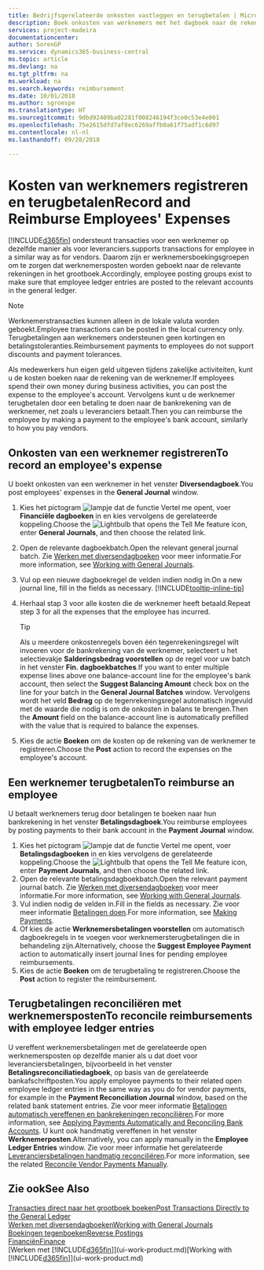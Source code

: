```yaml
---
title: Bedrijfsgerelateerde onkosten vastleggen en terugbetalen | Microsoft Docs
description: Boek onkosten van werknemers met het dagboek naar de rekening van de werknemer en boek later een betaling naar de bankrekening van de werknemer om bedrijfgerelateerde onkosten terug te betalen.
services: project-madeira
documentationcenter: 
author: SorenGP
ms.service: dynamics365-business-central
ms.topic: article
ms.devlang: na
ms.tgt_pltfrm: na
ms.workload: na
ms.search.keywords: reimbursement
ms.date: 10/01/2018
ms.author: sgroespe
ms.translationtype: HT
ms.sourcegitcommit: 9dbd92409ba02281f008246194f3ce0c53e4e001
ms.openlocfilehash: 75e2615dfd7af8ec6269affb0a61f75adf1c6d97
ms.contentlocale: nl-nl
ms.lasthandoff: 09/28/2018

---
```

# <a name="record-and-reimburse-employees-expenses"></a><span data-ttu-id="50929-103">Kosten van werknemers registreren en terugbetalen</span><span class="sxs-lookup"><span data-stu-id="50929-103">Record and Reimburse Employees' Expenses</span></span>
[!INCLUDE[d365fin](includes/d365fin_md.md)] <span data-ttu-id="50929-104">ondersteunt transacties voor een werknemer op dezelfde manier als voor leveranciers.</span><span class="sxs-lookup"><span data-stu-id="50929-104">supports transactions for employee in a similar way as for vendors.</span></span> <span data-ttu-id="50929-105">Daarom zijn er werknemersboekingsgroepen om te zorgen dat werknemersposten worden geboekt naar de relevante rekeningen in het grootboek.</span><span class="sxs-lookup"><span data-stu-id="50929-105">Accordingly, employee posting groups exist to make sure that employee ledger entries are posted to the relevant accounts in the general ledger.</span></span>

> [!NOTE]  
> <span data-ttu-id="50929-106">Werknemerstransacties kunnen alleen in de lokale valuta worden geboekt.</span><span class="sxs-lookup"><span data-stu-id="50929-106">Employee transactions can be posted in the local currency only.</span></span> <span data-ttu-id="50929-107">Terugbetalingen aan werknemers ondersteunen geen kortingen en betalingstoleranties.</span><span class="sxs-lookup"><span data-stu-id="50929-107">Reimbursement payments to employees do not support discounts and payment tolerances.</span></span>

<span data-ttu-id="50929-108">Als medewerkers hun eigen geld uitgeven tijdens zakelijke activiteiten, kunt u de kosten boeken naar de rekening van de werknemer.</span><span class="sxs-lookup"><span data-stu-id="50929-108">If employees spend their own money during business activities, you can post the expense to the employee's account.</span></span> <span data-ttu-id="50929-109">Vervolgens kunt u de werknemer terugbetalen door een betaling te doen naar de bankrekening van de werknemer, net zoals u leveranciers betaalt.</span><span class="sxs-lookup"><span data-stu-id="50929-109">Then you can reimburse the employee by making a payment to the employee's bank account, similarly to how you pay vendors.</span></span>

## <a name="to-record-an-employees-expense"></a><span data-ttu-id="50929-110">Onkosten van een werknemer registreren</span><span class="sxs-lookup"><span data-stu-id="50929-110">To record an employee's expense</span></span>
<span data-ttu-id="50929-111">U boekt onkosten van een werknemer in het venster **Diversendagboek**.</span><span class="sxs-lookup"><span data-stu-id="50929-111">You post employees' expenses in the **General Journal** window.</span></span>
1. <span data-ttu-id="50929-112">Kies het pictogram ![lampje dat de functie Vertel me opent](media/ui-search/search_small.png "Vertel me wat u wilt doen"), voer **Financiële dagboeken** in en kies vervolgens de gerelateerde koppeling.</span><span class="sxs-lookup"><span data-stu-id="50929-112">Choose the ![Lightbulb that opens the Tell Me feature](media/ui-search/search_small.png "Tell me what you want to do") icon, enter **General Journals**, and then choose the related link.</span></span>
2. <span data-ttu-id="50929-113">Open de relevante dagboekbatch.</span><span class="sxs-lookup"><span data-stu-id="50929-113">Open the relevant general journal batch.</span></span> <span data-ttu-id="50929-114">Zie [Werken met diversendagboeken](ui-work-general-journals.md) voor meer informatie.</span><span class="sxs-lookup"><span data-stu-id="50929-114">For more information, see [Working with General Journals](ui-work-general-journals.md).</span></span>
3. <span data-ttu-id="50929-115">Vul op een nieuwe dagboekregel de velden indien nodig in.</span><span class="sxs-lookup"><span data-stu-id="50929-115">On a new journal line, fill in the fields as necessary.</span></span> [!INCLUDE[tooltip-inline-tip](includes/tooltip-inline-tip_md.md)]    
4. <span data-ttu-id="50929-116">Herhaal stap 3 voor alle kosten die de werknemer heeft betaald.</span><span class="sxs-lookup"><span data-stu-id="50929-116">Repeat step 3 for all the expenses that the employee has incurred.</span></span>

    > [!TIP]  
    > <span data-ttu-id="50929-117">Als u meerdere onkostenregels boven één tegenrekeningsregel wilt invoeren voor de bankrekening van de werknemer, selecteert u het selectievakje **Salderingsbedrag voorstellen** op de regel voor uw batch in het venster **Fin. dagboekbatches**.</span><span class="sxs-lookup"><span data-stu-id="50929-117">If you want to enter multiple expense lines above one balance-account line for the employee's bank account, then select the **Suggest Balancing Amount** check box on the line for your batch in the **General Journal Batches** window.</span></span> <span data-ttu-id="50929-118">Vervolgens wordt het veld **Bedrag** op de tegenrekeningsregel automatisch ingevuld met de waarde die nodig is om de onkosten in balans te brengen.</span><span class="sxs-lookup"><span data-stu-id="50929-118">Then the **Amount** field on the balance-account line is automatically prefilled with the value that is required to balance the expenses.</span></span>
5. <span data-ttu-id="50929-119">Kies de actie **Boeken** om de kosten op de rekening van de werknemer te registreren.</span><span class="sxs-lookup"><span data-stu-id="50929-119">Choose the **Post** action to record the expenses on the employee's account.</span></span>

## <a name="to-reimburse-an-employee"></a><span data-ttu-id="50929-120">Een werknemer terugbetalen</span><span class="sxs-lookup"><span data-stu-id="50929-120">To reimburse an employee</span></span>
<span data-ttu-id="50929-121">U betaalt werknemers terug door betalingen te boeken naar hun bankrekening in het venster **Betalingsdagboek**.</span><span class="sxs-lookup"><span data-stu-id="50929-121">You reimburse employees by posting payments to their bank account in the **Payment Journal** window.</span></span>
1. <span data-ttu-id="50929-122">Kies het pictogram ![lampje dat de functie Vertel me opent](media/ui-search/search_small.png "Vertel me wat u wilt doen"), voer **Betalingsdagboeken** in en kies vervolgens de gerelateerde koppeling.</span><span class="sxs-lookup"><span data-stu-id="50929-122">Choose the ![Lightbulb that opens the Tell Me feature](media/ui-search/search_small.png "Tell me what you want to do") icon, enter **Payment Journals**, and then choose the related link.</span></span>
2. <span data-ttu-id="50929-123">Open de relevante betalingsdagboekbatch.</span><span class="sxs-lookup"><span data-stu-id="50929-123">Open the relevant payment journal batch.</span></span> <span data-ttu-id="50929-124">Zie [Werken met diversendagboeken](ui-work-general-journals.md) voor meer informatie.</span><span class="sxs-lookup"><span data-stu-id="50929-124">For more information, see [Working with General Journals](ui-work-general-journals.md).</span></span>
3. <span data-ttu-id="50929-125">Vul indien nodig de velden in.</span><span class="sxs-lookup"><span data-stu-id="50929-125">Fill in the fields as necessary.</span></span> <span data-ttu-id="50929-126">Zie voor meer informatie [Betalingen doen](payables-make-payments.md).</span><span class="sxs-lookup"><span data-stu-id="50929-126">For more information, see [Making Payments](payables-make-payments.md).</span></span>
4. <span data-ttu-id="50929-127">Of kies de actie **Werknemersbetalingen voorstellen** om automatisch dagboekregels in te voegen voor werknemersterugbetalingen die in behandeling zijn.</span><span class="sxs-lookup"><span data-stu-id="50929-127">Alternatively, choose the **Suggest Employee Payment** action to automatically insert journal lines for pending employee reimbursements.</span></span>
5. <span data-ttu-id="50929-128">Kies de actie **Boeken** om de terugbetaling te registreren.</span><span class="sxs-lookup"><span data-stu-id="50929-128">Choose the **Post** action to register the reimbursement.</span></span>  

## <a name="to-reconcile-reimbursements-with-employee-ledger-entries"></a><span data-ttu-id="50929-129">Terugbetalingen reconciliëren met werknemersposten</span><span class="sxs-lookup"><span data-stu-id="50929-129">To reconcile reimbursements with employee ledger entries</span></span>
<span data-ttu-id="50929-130">U vereffent werknemersbetalingen met de gerelateerde open werknemersposten op dezelfde manier als u dat doet voor leveranciersbetalingen, bijvoorbeeld in het venster **Betalingsreconciliatiedagboek**, op basis van de gerelateerde bankafschriftposten.</span><span class="sxs-lookup"><span data-stu-id="50929-130">You apply employee payments to their related open employee ledger entries in the same way as you do for vendor payments, for example in the **Payment Reconciliation Journal** window, based on the related bank statement entries.</span></span> <span data-ttu-id="50929-131">Zie voor meer informatie [Betalingen automatisch vereffenen en bankrekeningen reconciliëren](receivables-apply-payments-auto-reconcile-bank-accounts.md).</span><span class="sxs-lookup"><span data-stu-id="50929-131">For more information, see [Applying Payments Automatically and Reconciling Bank Accounts](receivables-apply-payments-auto-reconcile-bank-accounts.md).</span></span> <span data-ttu-id="50929-132">U kunt ook handmatig vereffenen in het venster **Werknemerposten**.</span><span class="sxs-lookup"><span data-stu-id="50929-132">Alternatively, you can apply manually in the **Employee Ledger Entries** window.</span></span> <span data-ttu-id="50929-133">Zie voor meer informatie het gerelateerde [Leveranciersbetalingen handmatig reconciliëren](payables-how-apply-purchase-transactions-manually.md).</span><span class="sxs-lookup"><span data-stu-id="50929-133">For more information, see the related [Reconcile Vendor Payments Manually](payables-how-apply-purchase-transactions-manually.md).</span></span>  

## <a name="see-also"></a><span data-ttu-id="50929-134">Zie ook</span><span class="sxs-lookup"><span data-stu-id="50929-134">See Also</span></span>
[<span data-ttu-id="50929-135">Transacties direct naar het grootboek boeken</span><span class="sxs-lookup"><span data-stu-id="50929-135">Post Transactions Directly to the General Ledger</span></span>](finance-how-post-transactions-directly.md)  
[<span data-ttu-id="50929-136">Werken met diversendagboeken</span><span class="sxs-lookup"><span data-stu-id="50929-136">Working with General Journals</span></span>](ui-work-general-journals.md)  
[<span data-ttu-id="50929-137">Boekingen tegenboeken</span><span class="sxs-lookup"><span data-stu-id="50929-137">Reverse Postings</span></span>](finance-how-reverse-journal-posting.md)  
[<span data-ttu-id="50929-138">Financiën</span><span class="sxs-lookup"><span data-stu-id="50929-138">Finance</span></span>](finance.md)  
<span data-ttu-id="50929-139">[Werken met [!INCLUDE[d365fin](includes/d365fin_md.md)]](ui-work-product.md)</span><span class="sxs-lookup"><span data-stu-id="50929-139">[Working with [!INCLUDE[d365fin](includes/d365fin_md.md)]](ui-work-product.md)</span></span>  

